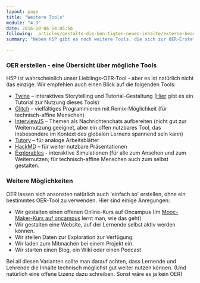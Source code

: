 ```yaml
---
layout: page
title: "Weitere Tools"
module: "4.3"
date: 2016-10-06 14:05:56
following: _articles/gestalte-die-ben-tigten-neuen-inhalte/externe-beauftragung.md
summary: "Neben H5P gibt es noch weitere Tools, die sich zur OER-Erstellung eignen. Hier einige Vorschläge"

---
```


### OER erstellen - eine Übersicht über mögliche Tools

H5P ist wahrscheinlich unser Lieblings-OER-Tool - aber es ist natürlich nicht das einzige. Wir empfehlen auch einen Blick auf die folgenden Tools:

* [Twine](http://twinery.org/) – interaktives Storytelling und Tutorial-Gestaltung ([Hier](https://ebildungslabor.github.io/twinetutorial/) gibt es ein Tutorial zur Nutzung dieses Tools)
* [Glitch](https://glitch.com/) – vielfältiges Programmieren mit Remix-Möglichkeit (für technisch-affine Menschen)
* [InterviewJS](https://interviewjs.io/) – Themen als Nachrichtenchats aufbereiten (nicht gut zur Weiternutzung geeignet, aber ein offen nutzbares Tool, das insbesondere im Kontext des globalen Lernens spannend sein kann)
* [Tutory](https://tutory.de) – für analoge Arbeitsblätter
* [HackMD](https://hackmd.io) – für weiter nutzbare Präsentationen
* [Explorables](https://explorabl.es) - interaktive Simulationen (für alle zum Ansehen und zum Weiternutzen; für technisch-affine Menschen auch zum selbst gestalten.

### Weitere Möglichkeiten

OER lassen sich ansonsten natürlich auch 'einfach so' erstellen, ohne ein bestimmtes OER-Tool zu verwenden. Hier sind einige Anregungen:

* Wir gestalten einen offenen Online-Kurs auf Oncampus (Im [Mooc-Maker-Kurs auf oncampus]( https://www.oncampus.de/weiterbildung/moocs/mooin-maker) lernt man, wie das geht)
* Wir gestalten eine Website, auf der Lernende selbst aktiv werden können.
* Wir stellen Daten zur Exploration zur Verfügung.
* Wir laden zum Mitmachen bei einem Projekt ein.
* Wir starten einen Blog, ein Wiki oder einen Podcast

Bei all diesen Varianten sollte man darauf achten, dass Lernende und Lehrende die Inhalte technisch möglichst gut weiter nutzen können. (Und natürlich eine offene Lizenz dazu schreiben. Sonst wäre es ja kein OER)
